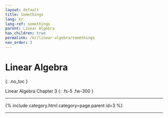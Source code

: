 ```yaml
---
layout: default
title: Somethings
lang: kr
lang-ref: somethings
parent: Linear Algebra
has_children: true
permalink: /kr/linear-algebra/somethings
nav_order: 3
---
```


# Linear Algebra
{: .no_toc }


Linear Algebra Chapter 3
{: .fs-5 .fw-300 }

---

{% include category.html category=page.parent id=3 %}

---

